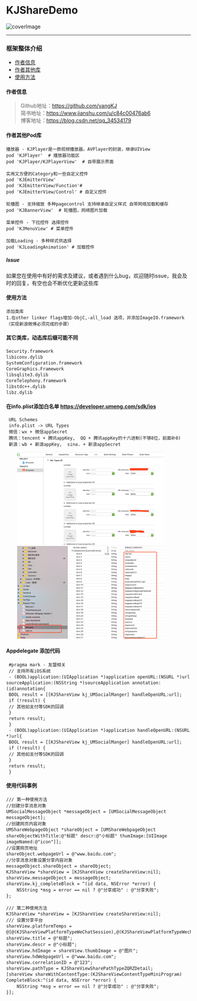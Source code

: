 # KJShareDemo
![coverImage](https://raw.githubusercontent.com/yangKJ/CommonDatas/master/CommonDatas/Res/coverImage.jpg)

----------------------------------------
### 框架整体介绍
* [作者信息](#作者信息)
* [作者其他库](#作者其他库)
* [使用方法](#使用方法)

#### <a id="作者信息"></a>作者信息
> Github地址：https://github.com/yangKJ  
> 简书地址：https://www.jianshu.com/u/c84c00476ab6  
> 博客地址：https://blog.csdn.net/qq_34534179  

#### <a id="作者其他库"></a>作者其他Pod库
```
播放器 - KJPlayer是一款视频播放器，AVPlayer的封装，继承UIView
pod 'KJPlayer'  # 播放器功能区
pod 'KJPlayer/KJPlayerView'  # 自带展示界面

实用又方便的Category和一些自定义控件
pod 'KJEmitterView'
pod 'KJEmitterView/Function'#
pod 'KJEmitterView/Control' # 自定义控件

轮播图 - 支持缩放 多种pagecontrol 支持继承自定义样式 自带网络加载和缓存
pod 'KJBannerView'  # 轮播图，网络图片加载

菜单控件 - 下拉控件 选择控件
pod 'KJMenuView' # 菜单控件

加载Loading - 多种样式供选择
pod 'KJLoadingAnimation' # 加载控件

```

##### Issue
如果您在使用中有好的需求及建议，或者遇到什么bug，欢迎随时issue，我会及时的回复，有空也会不断优化更新这些库

#### <a id="使用方法"></a>使用方法
```
添加类库
1.在other linker flags增加-ObjC,-all_load 选项，并添加ImageIO.framework（实现新浪微博必须完成的步骤） 
```

#### 其它类库，动态库后缀可能不同
```
Security.framework
libiconv.dylib
SystemConfiguration.framework
CoreGraphics.Framework
libsqlite3.dylib
CoreTelephony.framework
libstdc++.dylib
libz.dylib
```

#### 在info.plist添加白名单  https://developer.umeng.com/sdk/ios
```应用跳转
 URL Schemes
 info.plist -> URL Types
 微信：wx + 微信appSecret
 腾讯：tencent + 腾讯appKey,  QQ + 腾讯appKey的十六进制(不够8位，前面补0)
 新浪：wb + 新浪appKey,  sina. + 新浪appSecret
```
<p align="left">
  <img width="400" src="Res/WX20190906-140203@2x.png" hspace="30px" />
  <img width="400" src="Res/WX20190906-140422@2x.png" hspace="30px" />  
</p>

#### Appdelegate 添加代码
```
 #pragma mark - 友盟相关
 // 支持所有iOS系统
 - (BOOL)application:(UIApplication *)application openURL:(NSURL *)url sourceApplication:(NSString *)sourceApplication annotation:(id)annotation{
 BOOL result = [[KJShareView kj_UMSocialManger] handleOpenURL:url];
 if (!result) {
 // 其他如支付等SDK的回调
 }
 return result;
 }
 - (BOOL)application:(UIApplication *)application handleOpenURL:(NSURL *)url{
 BOOL result = [[KJShareView kj_UMSocialManger] handleOpenURL:url];
 if (!result) {
 // 其他如支付等SDK的回调
 }
 return result;
 }
```

#### 使用代码事例
```
/// 第一种使用方法
//创建分享消息对象
UMSocialMessageObject *messageObject = [UMSocialMessageObject messageObject];
//创建网页内容对象
UMShareWebpageObject *shareObject = [UMShareWebpageObject shareObjectWithTitle:@"标题" descr:@"小标题" thumImage:[UIImage imageNamed:@"icon"]];
//设置网页地址
shareObject.webpageUrl = @"www.baidu.com";
//分享消息对象设置分享内容对象
messageObject.shareObject = shareObject;
KJShareView *shareView = [KJShareView createShareView:nil];
shareView.messageObject = messageObject;
shareView.kj_completeBlock = ^(id data, NSError *error) {
	NSString *msg = error == nil ? @"分享成功" : @"分享失败";
};

/// 第二种使用方法
KJShareView *shareView = [KJShareView createShareView:nil];
/// 设置分享平台
shareView.platformTemps = @[@(KJShareViewPlatformTypeWeChatSession),@(KJShareViewPlatformTypeWechatTimeLine)];
shareView.title = @"标题";
shareView.descr = @"小标题";
shareView.hdImage = shareView.thumbImage = @"图片";
shareView.hdWebpageUrl = @"www.baidu.com";
shareView.correlationID = @"123";
shareView.pathType = KJShareViewSharePathTypeZQRZDetail;
[shareView shareWithContentType:(KJShareViewContentTypeMiniProgram) CompleteBlock:^(id data, NSError *error) {
    NSString *msg = error == nil ? @"分享成功" : @"分享失败";
}];
```
